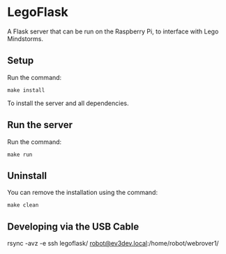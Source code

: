 LegoFlask
===========

A Flask server that can be run on the Raspberry Pi, to interface with Lego Mindstorms.


## Setup

Run the command:

```
make install
```

To install the server and all dependencies.

## Run the server

Run the command:

```
make run
```


## Uninstall

You can remove the installation using the command:

```
make clean
```



## Developing via the USB Cable

rsync -avz -e ssh legoflask/ robot@ev3dev.local:/home/robot/webrover1/
